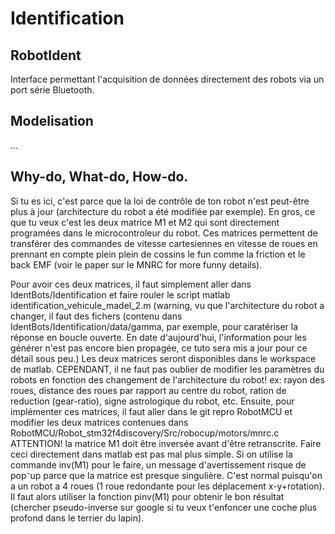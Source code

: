 # Identification

## RobotIdent
Interface permettant l'acquisition de données directement des robots via un port série Bluetooth.

## Modelisation
...


## Why-do, What-do, How-do.
Si tu es ici, c'est parce que la loi de contrôle de ton robot n'est peut-être plus à jour (architecture du robot a été modifiée par exemple).
En gros, ce que tu veux c'est les deux matrice M1 et M2 qui sont directement programées dans le microcontroleur du robot.
Ces matrices permettent de transférer des commandes de vitesse cartesiennes en vitesse de roues en prennant en compte plein plein de cossins le fun comme la friction et le back EMF (voir le paper sur le MNRC for more funny details).

Pour avoir ces deux matrices, il faut simplement aller dans IdentBots/Identification et faire rouler le script matlab identification_vehicule_madel_2.m
(warning, vu que l'architecture du robot a changer, il faut des fichers (contenu dans IdentBots/Identification/data/gamma, par exemple, pour caratériser la réponse en boucle ouverte. En date d'aujourd'hui, l'information pour les générer n'est pas encore bien propagée, ce tuto sera mis a jour pour ce détail sous peu.)
Les deux matrices seront disponibles dans le workspace de matlab.
CEPENDANT, il ne faut pas oublier de modifier les paramètres du robots en fonction des changement de l'architecture du robot!
ex: rayon des roues, distance des roues par rapport au centre du robot, ration de reduction (gear-ratio), signe astrologique du robot, etc.
Ensuite, pour implémenter ces matrices, il faut aller dans le git repro RobotMCU et modifier les deux matrices contenues dans RobotMCU/Robot_stm32f4discovery/Src/robocup/motors/mnrc.c
ATTENTION! la matrice M1 doit être inversée avant d'être retranscrite. Faire ceci directement dans matlab est pas mal plus simple.
Si on utilise la commande inv(M1) pour le faire, un message d'avertissement risque de pop⁻up parce que la matrice est presque singulière.
C'est normal puisqu'on a un robot a 4 roues (1 roue redondante pour les déplacement x-y+rotation).
Il faut alors utiliser la fonction pinv(M1) pour obtenir le bon résultat (chercher pseudo-inverse sur google si tu veux t'enfoncer une coche plus profond dans le terrier du lapin).



